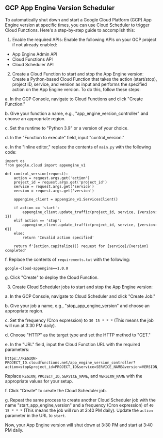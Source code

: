 
## GCP App Engine Version Scheduler

To automatically shut down and start a Google Cloud Platform (GCP) App Engine version at specific times, you can use Cloud Scheduler to trigger Cloud Functions. Here's a step-by-step guide to accomplish this:

1.  Enable the required APIs: Enable the following APIs on your GCP project if not already enabled:

-   App Engine Admin API
-   Cloud Functions API
-   Cloud Scheduler API

2.  Create a Cloud Function to start and stop the App Engine version: Create a Python-based Cloud Function that takes the action (start/stop), project ID, service, and version as input and performs the specified action on the App Engine version. To do this, follow these steps:

a. In the GCP Console, navigate to Cloud Functions and click "Create Function."

b. Give your function a name, e.g., "app_engine_version_controller" and choose an appropriate region.

c. Set the runtime to "Python 3.9" or a version of your choice.

d. In the "Function to execute" field, input "control_version."

e. In the "Inline editor," replace the contents of `main.py` with the following code:

```
import os
from google.cloud import appengine_v1

def control_version(request):
    action = request.args.get('action')
    project_id = request.args.get('project_id')
    service = request.args.get('service')
    version = request.args.get('version')
    
    appengine_client = appengine_v1.ServicesClient()
    
    if action == 'start':
        appengine_client.update_traffic(project_id, service, {version: 1})
    elif action == 'stop':
        appengine_client.update_traffic(project_id, service, {version: 0})
    else:
        return 'Invalid action specified'
    
    return f'{action.capitalize()} request for {service}/{version} completed'
  ```

f. Replace the contents of `requirements.txt` with the following:

```
google-cloud-appengine==1.0.0
```
g. Click "Create" to deploy the Cloud Function.

3.  Create Cloud Scheduler jobs to start and stop the App Engine version:

a. In the GCP Console, navigate to Cloud Scheduler and click "Create Job."

b. Give your job a name, e.g., "stop_app_engine_version" and choose an appropriate region.

c. Set the frequency (Cron expression) to `30 15 * * *` (This means the job will run at 3:30 PM daily).

d. Choose "HTTP" as the target type and set the HTTP method to "GET."

e. In the "URL" field, input the Cloud Function URL with the required parameters:

```
https://REGION-PROJECT_ID.cloudfunctions.net/app_engine_version_controller?action=stop&project_id=PROJECT_ID&service=SERVICE_NAME&version=VERSION_NAME
```

Replace `REGION`, `PROJECT_ID`, `SERVICE_NAME`, and `VERSION_NAME` with the appropriate values for your setup.

f. Click "Create" to create the Cloud Scheduler job.

g. Repeat the same process to create another Cloud Scheduler job with the name "start_app_engine_version" and a frequency (Cron expression) of `40 15 * * *` (This means the job will run at 3:40 PM daily). Update the `action` parameter in the URL to `start`.

Now, your App Engine version will shut down at 3:30 PM and start at 3:40 PM daily.
